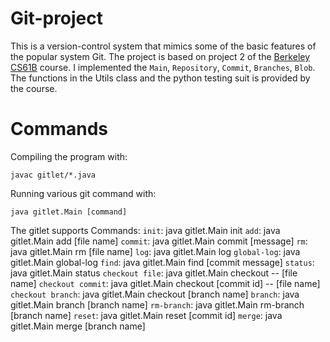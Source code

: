 # Git-project
 This is a version-control system that mimics some of the basic features of the popular system Git. The project is based on project 2 of the [Berkeley CS61B](https://sp21.datastructur.es/materials/proj/proj2/proj2) course. I implemented the `Main`, `Repository`, `Commit`, `Branches`, `Blob`. The functions in the Utils class and the python testing suit is provided by the course.
# Commands
Compiling the program with: 
```
javac gitlet/*.java  
```    
Running various git command with:
```
java gitlet.Main [command]
```
The gitlet supports Commands:
`init`: java gitlet.Main init
`add`: java gitlet.Main add [file name]
`commit`: java gitlet.Main commit [message]
`rm`: java gitlet.Main rm [file name]
`log`: java gitlet.Main log
`global-log`: java gitlet.Main global-log
`find`: java gitlet.Main find [commit message]
`status`: java gitlet.Main status
`checkout file`: java gitlet.Main checkout -- [file name]
`checkout commit`: java gitlet.Main checkout [commit id] -- [file name]
`checkout branch`: java gitlet.Main checkout [branch name]
`branch`: java gitlet.Main branch [branch name]
`rm-branch`: java gitlet.Main rm-branch [branch name]
`reset`: java gitlet.Main reset [commit id]
`merge`: java gitlet.Main merge [branch name]

